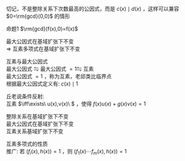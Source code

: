 切记，不是整除关系下次数最高的公因式，而是 $c(x)\mid d(x)$ ，这样可以兼容 $0=\rm{gcd}(0,0)$ 的情形  
  
命题1  $\rm{gcd}(f(x),0)=f(x)$  
  
最大公因式在基域扩张下不变  
$\Rightarrow$ 互素多项式在基域扩张下不变  
  
互素与最大公因式  
最大公因式 $\leftrightharpoons$ 最大公因式 $=1\leftrightharpoons$ 互素  
最大公因式 $=1$ ，称为互素，老邱类比临界点  
根据最大公因式定义有:  $c(x)\mid 1$  
  
丘老说条件反射:  
互素 $\iff\exists\ u(x),v(x)\ $ ，使得 $f(x)u(x)+g(x)v(x)=1$  
  
整除关系在基域扩张下不变  
最大公因式在基域扩张下不变  
互素关系基域扩张下不变  
  
互素多项式的性质  
推广: 若 $(f_i(x),h(x))=1$ ，则 $(f_1(x)\cdots f_m(x),h(x))=1$  
